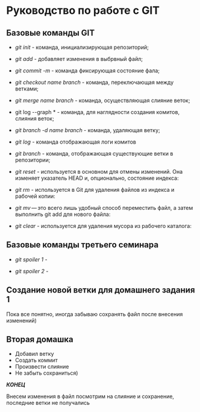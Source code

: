 # Руководство по работе с GIT

## Базовые команды GIT

* *git init* - команда, инициализирующая репозиторий;

 * *git add* - добавляет изменения в выбрвный файл;

 * *git commit -m* - команда фиксирующая состояние фала; 

 * *git checkout name branch* - команда, переключающая между ветками;

 * *git merge name branch* - команда, осуществляющая слияние веток;

 * git log --graph * - команда, для наглядности создания комитов, слияния веток;

 * *git branch -d name branch* - команда, удаляющая ветку;

 * *git log* - команда отображающая логи комитов

 * *git branch* - команда, отображающая существующие ветки в репозитории;

 * *git reset* - используется в основном для отмены изменений. Она изменяет указатель HEAD и, опционально, состояние индекса:

* *git rm* - используется в Git для удаления файлов из индекса и рабочей копии:

* *git mv* — это всего лишь удобный способ переместить файл, а затем выполнить git add для нового файла:

* *git clear* - используется для удаления мусора из рабочего каталога:
 ## Базовые команды третьего семинара

 * *git spoiler 1* -

 * *git spoiler 2* - 
 


 ## Создание новой ветки для домашнего задания 1
   
   Пока все понятно, иногда забываю сохранять файл после внесения изменений)

 ## Вторая домашка

 * Добавил ветку
 * Создать коммит
 * Произвести слияние 
 * Не забыть сохраниться) 





***КОНЕЦ***
 


 Внесем изменения в файл посмотрим  на слияние и сохранение, последние ветки не получались
